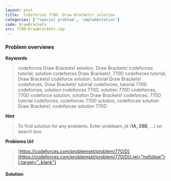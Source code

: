 ```yaml
---
layout: post
title:  Codeforces 770D. Draw Brackets! solution
categories: ['*special problem', 'implementation']
code: DrawBrackets
src: 770D-DrawBrackets.cpp
---
```

### **Problem overviews**

**Keywords**
> codeforces Draw Brackets! solution, Draw Brackets! codeforces tutorial, solution codeforces Draw Brackets!, 770D codeforces tutorial, Draw Brackets! codeforce solution, tutorial Draw Brackets! codeforces, Draw Brackets! tutorial codeforces, tutorial 770D codeforces, solution codeforces 770D, solution 770D codeforces, 770D codeforce solution, solution Draw Brackets! codeforces, 770D tutorial codeforces, codeforces 770D solution, codeforces solution Draw Brackets!, codeforces solution 770D

**Hint**
> To find solution for any problems, Enter probleam_id (**1A, 28B**, ...) on search box. 

**Problems Url**
> [https://codeforces.com/problemset/problem/770/D](https://codeforces.com/problemset/problem/770/D){:rel="nofollow"}{:target="_blank"}

#### **Solution**



